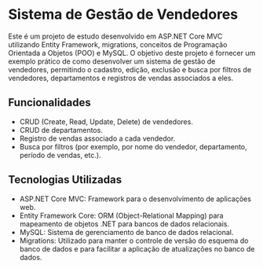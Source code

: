 # Sistema de Gestão de Vendedores

Este é um projeto de estudo desenvolvido em ASP.NET Core MVC utilizando Entity Framework, migrations, conceitos de Programação Orientada a Objetos (POO) e MySQL. O objetivo deste projeto é fornecer um exemplo prático de como desenvolver um sistema de gestão de vendedores, permitindo o cadastro, edição, exclusão e busca por filtros de vendedores, departamentos e registros de vendas associados a eles.

## Funcionalidades

- CRUD (Create, Read, Update, Delete) de vendedores.
- CRUD de departamentos.
- Registro de vendas associado a cada vendedor.
- Busca por filtros (por exemplo, por nome do vendedor, departamento, período de vendas, etc.).

## Tecnologias Utilizadas

- ASP.NET Core MVC: Framework para o desenvolvimento de aplicações web.
- Entity Framework Core: ORM (Object-Relational Mapping) para mapeamento de objetos .NET para bancos de dados relacionais.
- MySQL: Sistema de gerenciamento de banco de dados relacional.
- Migrations: Utilizado para manter o controle de versão do esquema do banco de dados e para facilitar a aplicação de atualizações no banco de dados.

